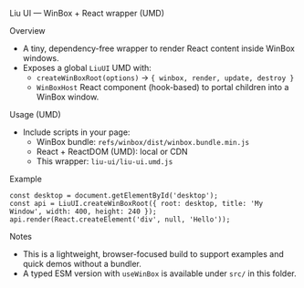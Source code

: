 Liu UI — WinBox + React wrapper (UMD)

Overview
- A tiny, dependency-free wrapper to render React content inside WinBox windows.
- Exposes a global `LiuUI` UMD with:
  - `createWinBoxRoot(options)` → `{ winbox, render, update, destroy }`
  - `WinBoxHost` React component (hook-based) to portal children into a WinBox window.

Usage (UMD)
- Include scripts in your page:
  - WinBox bundle: `refs/winbox/dist/winbox.bundle.min.js`
  - React + ReactDOM (UMD): local or CDN
  - This wrapper: `liu-ui/liu-ui.umd.js`

Example
```
const desktop = document.getElementById('desktop');
const api = LiuUI.createWinBoxRoot({ root: desktop, title: 'My Window', width: 400, height: 240 });
api.render(React.createElement('div', null, 'Hello'));
```

Notes
- This is a lightweight, browser-focused build to support examples and quick demos without a bundler.
- A typed ESM version with `useWinBox` is available under `src/` in this folder.

